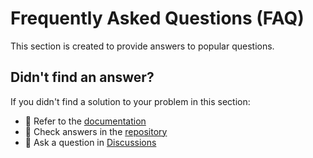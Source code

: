 # Frequently Asked Questions (FAQ)

This section is created to provide answers to popular questions.

## Didn't find an answer?

If you didn't find a solution to your problem in this section:

- 📖 Refer to the [documentation](/guide/)
- 🙏 Check answers in the [repository](https://github.com/alaltitov/Guition-ESP32-S3-4848S040/discussions/categories/q-a)
- 💬 Ask a question in [Discussions](https://github.com/alaltitov/Guition-ESP32-S3-4848S040/discussions/categories/general)
